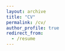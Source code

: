```yaml
---
layout: archive
title: "CV"
permalink: /cv/
author_profile: true
redirect_from:
  - /resume
---
```


<!-- <embed src="http://yash-vekaria.github.io/files/yash_vekaria_cv.pdf" width="800px" height="1000px" /> -->

<html>
<body>
    <object data="http://yash-vekaria.github.io/files/yash_vekaria_cv.pdf" type="application/pdf">
        <embed src="http://yash-vekaria.github.io/files/yash_vekaria_cv.pdf" type="application/pdf" />
    </object>
</body>
</html>



<!-- <a href="/_pages/yash_vekaria_cv.pdf" download="yash_vekaria_cv.pdf">Download</a> -->
